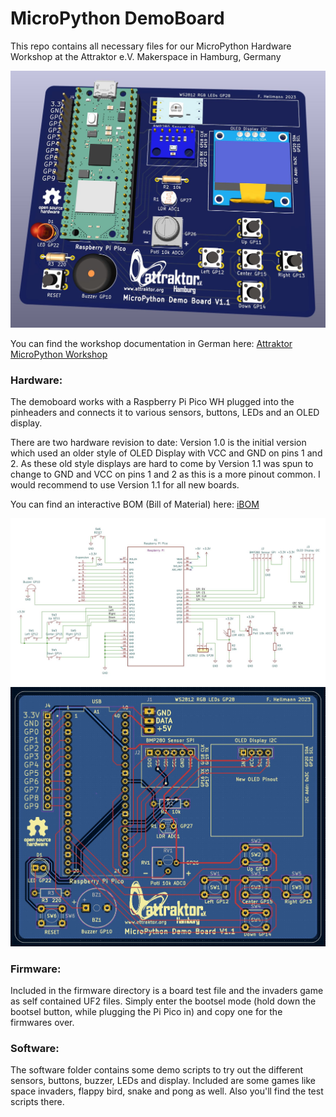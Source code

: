 # MicroPython DemoBoard
This repo contains all necessary files for our MicroPython Hardware Workshop at the Attraktor e.V. Makerspace in Hamburg, Germany

<img width="640px" src="./Hardware/KiCAD_DemoBoard_V1.1/MicroPython_DemoBoard_V1.1_3D.jpg" alt="DemoBoard 3D" />

You can find the workshop documentation in German here: <a href="https://wiki.attraktor.org/Micropython_Kurs_2023"> Attraktor MicroPython Workshop </a>

### Hardware:
The demoboard works with a Raspberry Pi Pico WH plugged into the pinheaders and connects it to various sensors, buttons, LEDs and an OLED display.

There are two hardware revision to date:
Version 1.0 is the initial version which used an older style of OLED Display with VCC and GND on pins 1 and 2. 
As these old style displays are hard to come by Version 1.1 was spun to change to GND and VCC on pins 1 and 2 as this is a more pinout common.
I would recommend to use Version 1.1 for all new boards.

You can find an interactive BOM (Bill of Material) here: <a href="https://raw.githack.com/sandman72/micropython_demoboard/main/Hardware/KiCAD_DemoBoard_V1.1/MicroPython_DemoBoard_V1.1_iBOM.html" traget="_blank"> iBOM </a>

<img width="640px" src="./Hardware/KiCAD_DemoBoard_V1.1/MicroPython_DemoBoard_V1.1_Schematic.jpg" alt="DemoBoard Schematic" />
<img width="640px" src="./Hardware/KiCAD_DemoBoard_V1.1/MicroPython_DemoBoard_V1.1.jpg" alt="DemoBoard PCB" />

### Firmware:
Included in the firmware directory is a board test file and the invaders game as self contained UF2 files.
Simply enter the bootsel mode (hold down the bootsel button, while plugging the Pi Pico in) and copy one for the firmwares over.

### Software:
The software folder contains some demo scripts to try out the different sensors, buttons, buzzer, LEDs and display.
Included are some games like space invaders, flappy bird, snake and pong as well.
Also you'll find the test scripts there.
